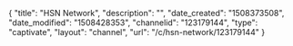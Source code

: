 {
    "title": "HSN Network",
    "description": "",
    "date_created": "1508373508",
    "date_modified": "1508428353",
    "channelid": "123179144",
    "type": "captivate",
    "layout": "channel",
    "url": "\/c\/hsn-network\/123179144"
}